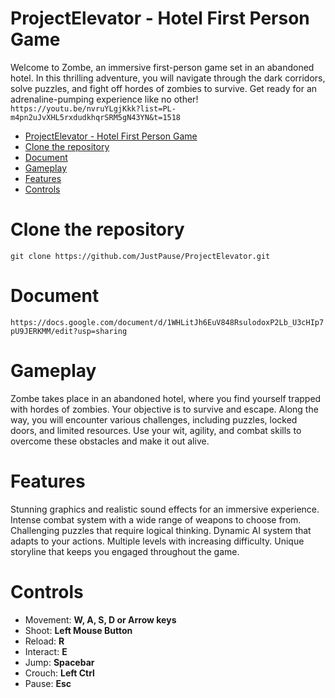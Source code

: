 # ProjectElevator - Hotel First Person Game

Welcome to Zombe, an immersive first-person game set in an abandoned hotel. In this thrilling adventure, you will navigate through the dark corridors, solve puzzles, and fight off hordes of zombies to survive. Get ready for an adrenaline-pumping experience like no other! ``` https://youtu.be/nvruYLgjKkk?list=PL-m4pn2uJvXHL5rxdudkhqrSRM5gN43YN&t=1518 ```

- [ProjectElevator - Hotel First Person Game](#projectelevator---hotel-first-person-game)
- [Clone the repository](#clone-the-repository)
- [Document](#document)
- [Gameplay](#gameplay)
- [Features](#features)
- [Controls](#controls)

# Clone the repository

``` git clone https://github.com/JustPause/ProjectElevator.git ```

# Document

``` https://docs.google.com/document/d/1WHLitJh6EuV848RsulodoxP2Lb_U3cHIp7pU9JERKMM/edit?usp=sharing ```

# Gameplay

Zombe takes place in an abandoned hotel, where you find yourself trapped with hordes of zombies. Your objective is to survive and escape. Along the way, you will encounter various challenges, including puzzles, locked doors, and limited resources. Use your wit, agility, and combat skills to overcome these obstacles and make it out alive.

# Features

Stunning graphics and realistic sound effects for an immersive experience.
Intense combat system with a wide range of weapons to choose from.
Challenging puzzles that require logical thinking.
Dynamic AI system that adapts to your actions.
Multiple levels with increasing difficulty.
Unique storyline that keeps you engaged throughout the game.

# Controls

- Movement: **W, A, S, D or Arrow keys**
- Shoot: **Left Mouse Button**
- Reload: **R**
- Interact: **E**
- Jump: **Spacebar**
- Crouch: **Left Ctrl**
- Pause: **Esc**

[def]: #table-of-contents
